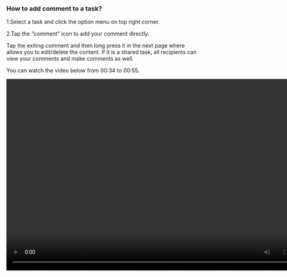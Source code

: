 ### How to add comment to a task?
1.Select a task and click the option menu on top right corner.

2.Tap the “comment” icon to add your comment directly.

Tap the exiting comment and then long press it in the next page where allows you to edit/delete the content. If it is a shared task, all recipients can view your comments and make comments as well.

You can watch the video below from 00:34 to 00:55.

<video width="800" height="500" controls="controls">
  <source https://www.youtube.com/watch?v=CTW6geOAGtw&list=PLbWRKVi0_aTEwRLCS5T4MD0wCQU_ve8xW&index=2="movie.ogg" type="video/ogg">
  <source https://www.youtube.com/watch?v=CTW6geOAGtw&list=PLbWRKVi0_aTEwRLCS5T4MD0wCQU_ve8xW&index=2="movie.mp4" type="video/mp4">
Your browser does not support the video tag.
</video>
